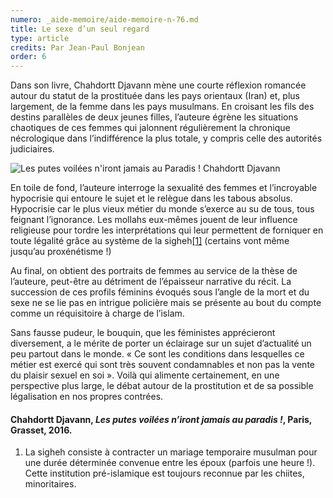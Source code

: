 ```yaml
---
numero: _aide-memoire/aide-memoire-n-76.md
title: Le sexe d’un seul regard
type: article
credits: Par Jean-Paul Bonjean
order: 6
---
```

Dans son livre, Chahdortt Djavann mène une courte réflexion romancée autour du statut de la prostituée dans les pays orientaux (Iran) et, plus largement, de la femme dans les pays musulmans. En croisant les fils des destins parallèles de deux jeunes filles, l’auteure égrène les situations chaotiques de ces femmes qui jalonnent régulièrement la chronique nécrologique dans l’indifférence la plus totale, y compris celle des autorités judiciaires.



![Les putes voilées n'iront jamais au Paradis ! Chahdortt Djavann](/assets/uploads/am-77-les-putes-voilees-n-iront-jamais-au-paradis.jpg)



En toile de fond, l’auteure interroge la sexualité des femmes et l’incroyable hypocrisie qui entoure le sujet et le relègue dans les tabous absolus. Hypocrisie car le plus vieux métier du monde s’exerce au su de tous, tous feignant l’ignorance. Les mollahs eux-mêmes jouent de leur influence religieuse pour tordre les interprétations qui leur permettent de forniquer en toute légalité grâce au système de la sigheh[[1]](#footnote-1) (certains vont même jusqu’au proxénétisme !)

Au final, on obtient des portraits de femmes au service de la thèse de l’auteure, peut-être au détriment de l’épaisseur narrative du récit. La succession de ces profils féminins évoqués sous l’angle de la mort et du sexe ne se lie pas en intrigue policière mais se présente au bout du compte comme un réquisitoire à charge de l’islam.

Sans fausse pudeur, le bouquin, que les féministes apprécieront diversement, a le mérite de porter un éclairage sur un sujet d’actualité un peu partout dans le monde. « Ce sont les conditions dans lesquelles ce métier est exercé qui sont très souvent condamnables et non pas la vente du plaisir sexuel en soi ». Voilà qui alimente certainement, en une perspective plus large, le débat autour de la prostitution et de sa possible légalisation en nos propres contrées.

#### Chahdortt Djavann, _Les putes voilées n’iront jamais au paradis !_, Paris, Grasset, 2016.

1. La sigheh consiste à contracter un mariage temporaire musulman pour une durée déterminée convenue entre les époux (parfois une heure !). Cette institution pré-islamique est toujours reconnue par les chiites, minoritaires.
